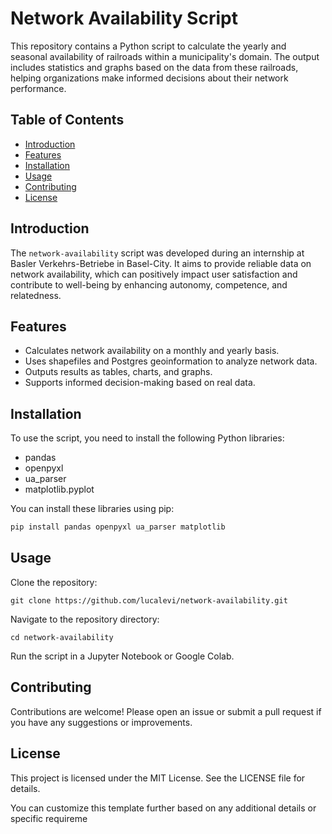 # Network Availability Script

This repository contains a Python script to calculate the yearly and seasonal availability of railroads within a municipality's domain. The output includes statistics and graphs based on the data from these railroads, helping organizations make informed decisions about their network performance.

## Table of Contents

- [Introduction](#introduction)
- [Features](#features)
- [Installation](#installation)
- [Usage](#usage)
- [Contributing](#contributing)
- [License](#license)

## Introduction

The `network-availability` script was developed during an internship at Basler Verkehrs-Betriebe in Basel-City. It aims to provide reliable data on network availability, which can positively impact user satisfaction and contribute to well-being by enhancing autonomy, competence, and relatedness.

## Features

- Calculates network availability on a monthly and yearly basis.
- Uses shapefiles and Postgres geoinformation to analyze network data.
- Outputs results as tables, charts, and graphs.
- Supports informed decision-making based on real data.

## Installation

To use the script, you need to install the following Python libraries:

- pandas
- openpyxl
- ua_parser
- matplotlib.pyplot

You can install these libraries using pip:

```bash
pip install pandas openpyxl ua_parser matplotlib
```

## Usage
Clone the repository:
```
git clone https://github.com/lucalevi/network-availability.git
```
Navigate to the repository directory:
```
cd network-availability
```
Run the script in a Jupyter Notebook or Google Colab.

## Contributing
Contributions are welcome! Please open an issue or submit a pull request if you have any suggestions or improvements.

## License
This project is licensed under the MIT License. See the LICENSE file for details.


You can customize this template further based on any additional details or specific requireme
